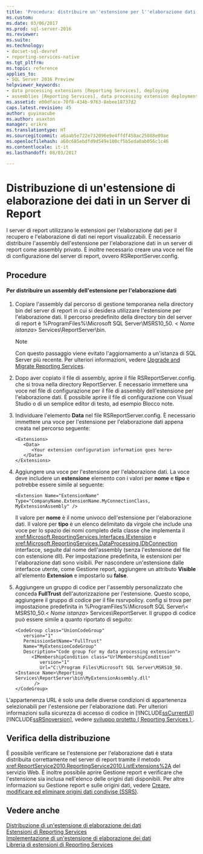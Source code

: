 ```yaml
---
title: 'Procedura: distribuire un''estensione per l''elaborazione dati in un Server di Report | Documenti Microsoft'
ms.custom: 
ms.date: 03/06/2017
ms.prod: sql-server-2016
ms.reviewer: 
ms.suite: 
ms.technology:
- docset-sql-devref
- reporting-services-native
ms.tgt_pltfrm: 
ms.topic: reference
applies_to:
- SQL Server 2016 Preview
helpviewer_keywords:
- data processing extensions [Reporting Services], deploying
- assemblies [Reporting Services], data processing extension deployments
ms.assetid: e00dface-70f8-434b-9763-8ebee18737d2
caps.latest.revision: 45
author: guyinacube
ms.author: asaxton
manager: erikre
ms.translationtype: HT
ms.sourcegitcommit: a6aab5e722e732096e9e4ffdf458ac25088e09ae
ms.openlocfilehash: a60c685ebdfd9d549e100cf5b5eda0ab056c1c46
ms.contentlocale: it-it
ms.lasthandoff: 08/03/2017

---
```

# <a name="deploying-a-data-processing-extension-to-a-report-server"></a>Distribuzione di un'estensione di elaborazione dei dati in un Server di Report
  I server di report utilizzano le estensioni per l'elaborazione dati per il recupero e l'elaborazione di dati nei report visualizzabili. È necessario distribuire l'assembly dell'estensione per l'elaborazione dati in un server di report come assembly privato. È inoltre necessario creare una voce nel file di configurazione del server di report, ovvero RSReportServer.config.  
  
## <a name="procedures"></a>Procedure  
  
#### <a name="to-deploy-a-data-processing-extension-assembly"></a>Per distribuire un assembly dell'estensione per l'elaborazione dati  
  
1.  Copiare l'assembly dal percorso di gestione temporanea nella directory bin del server di report in cui si desidera utilizzare l'estensione per l'elaborazione dati. Il percorso predefinito della directory bin del server di report è %ProgramFiles%\Microsoft SQL Server\MSRS10_50. \< *Nome istanza*> Services\ReportServer\bin.  
  
    > [!NOTE]  
    >  Con questo passaggio viene evitato l'aggiornamento a un'istanza di SQL Server più recente. Per ulteriori informazioni, vedere [Upgrade and Migrate Reporting Services](../../../reporting-services/install-windows/upgrade-and-migrate-reporting-services.md).  
  
2.  Dopo aver copiato il file di assembly, aprire il file RSReportServer.config. che si trova nella directory ReportServer. È necessario immettere una voce nel file di configurazione per il file di assembly dell'estensione per l'elaborazione dati. È possibile aprire il file di configurazione con Visual Studio o di un semplice editor di testo, ad esempio Blocco note.  
  
3.  Individuare l'elemento **Data** nel file RSReportServer.config. È necessario immettere una voce per l'estensione per l'elaborazione dati appena creata nel percorso seguente:  
  
    ```  
    <Extensions>  
       <Data>  
          <Your extension configuration information goes here>  
       </Data>  
    </Extensions>  
    ```  
  
4.  Aggiungere una voce per l'estensione per l'elaborazione dati. La voce deve includere un **estensione** elemento con i valori per **nome** e **tipo** e potrebbe essere simile al seguente:  
  
    ```  
    <Extension Name="ExtensionName" Type="CompanyName.ExtensionName.MyConnectionClass, MyExtensionAssembly" />  
    ```  
  
     Il valore per **nome** è il nome univoco dell'estensione per l'elaborazione dati. Il valore per **tipo** è un elenco delimitato da virgole che include una voce per lo spazio dei nomi completo della classe che implementa il <xref:Microsoft.ReportingServices.Interfaces.IExtension> e <xref:Microsoft.ReportingServices.DataProcessing.IDbConnection> interfacce, seguite dal nome dell'assembly (senza l'estensione del file con estensione dll). Per impostazione predefinita, le estensioni per l'elaborazione dati sono visibili. Per nascondere un'estensione dalle interfacce utente, come Gestione report, aggiungere un attributo **Visible** all'elemento **Extension** e impostarlo su **false**.  
  
5.  Aggiungere un gruppo di codice per l'assembly personalizzato che conceda **FullTrust** dell'autorizzazione per l'estensione. Questo scopo, aggiungere il gruppo di codice per il file rssrvpolicy. config si trova per impostazione predefinita in %ProgramFiles%\Microsoft SQL Server\\< MSRS10_50.\< *Nome istanza*> Services\ReportServer. Il gruppo di codice può essere simile a quanto riportato di seguito:  
  
    ```  
    <CodeGroup class="UnionCodeGroup"  
       version="1"  
       PermissionSetName="FullTrust"  
       Name="MyExtensionCodeGroup"  
       Description="Code group for my data processing extension">  
          <IMembershipCondition class="UrlMembershipCondition"  
             version="1"  
             Url="C:\Program Files\Microsoft SQL Server\MSRS10_50.<Instance Name>\Reporting Services\ReportServer\bin\MyExtensionAssembly.dll"  
           />  
    </CodeGroup>  
    ```  
  
 L'appartenenza URL è solo una delle diverse condizioni di appartenenza selezionabili per l'estensione per l'elaborazione dati. Per ulteriori informazioni sulla sicurezza di accesso di codice in [!INCLUDE[ssCurrentUI](../../../includes/sscurrentui-md.md)] [!INCLUDE[ssRSnoversion](../../../includes/ssrsnoversion-md.md)], vedere [sviluppo protetto &#40; Reporting Services &#41; ](../../../reporting-services/extensions/secure-development/secure-development-reporting-services.md).  
  
## <a name="verifying-the-deployment"></a>Verifica della distribuzione  
 È possibile verificare se l'estensione per l'elaborazione dati è stata distribuita correttamente nel server di report tramite il metodo <xref:ReportService2010.ReportingService2010.ListExtensions%2A> del servizio Web. È inoltre possibile aprire Gestione report e verificare che l'estensione sia inclusa nell'elenco delle origini dati disponibili. Per altre informazioni su Gestione report e sulle origini dati, vedere [Creare, modificare ed eliminare origini dati condivise &#40;SSRS&#41;](../../../reporting-services/report-data/create-modify-and-delete-shared-data-sources-ssrs.md).  
  
## <a name="see-also"></a>Vedere anche  
 [Distribuzione di un'estensione di elaborazione dei dati](../../../reporting-services/extensions/data-processing/deploying-a-data-processing-extension.md)   
 [Estensioni di Reporting Services](../../../reporting-services/extensions/reporting-services-extensions.md)   
 [Implementazione di un'estensione di elaborazione dei dati](../../../reporting-services/extensions/data-processing/implementing-a-data-processing-extension.md)   
 [Libreria di estensioni di Reporting Services](../../../reporting-services/extensions/reporting-services-extension-library.md)  
  
  
